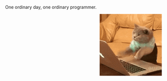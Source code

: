One ordinary day, one ordinary programmer.

<img align="right" src="https://github.com/KruskalLin/KruskalLin/blob/master/200.gif" />
